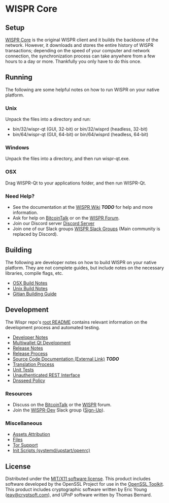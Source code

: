 WISPR Core
=====================

Setup
---------------------
[WISPR Core](http://wispr.tech/wallet) is the original WISPR client and it builds the backbone of the network. However, it downloads and stores the entire history of WISPR transactions; depending on the speed of your computer and network connection, the synchronization process can take anywhere from a few hours to a day or more. Thankfully you only have to do this once.

Running
---------------------
The following are some helpful notes on how to run WISPR on your native platform.

### Unix

Unpack the files into a directory and run:

- bin/32/wispr-qt (GUI, 32-bit) or bin/32/wisprd (headless, 32-bit)
- bin/64/wispr-qt (GUI, 64-bit) or bin/64/wisprd (headless, 64-bit)

### Windows

Unpack the files into a directory, and then run wispr-qt.exe.

### OSX

Drag WISPR-Qt to your applications folder, and then run WISPR-Qt.

### Need Help?

* See the documentation at the [WISPR Wiki](https://en.bitcoin.it/wiki/Main_Page) ***TODO***
for help and more information.
* Ask for help on [BitcoinTalk](https://bitcointalk.org/index.php?topic=1262920.0) or on the [WISPR Forum](http://forum.wispr.tech/).
* Join our Discord server [Discord Server](https://discord.wispr.tech)
* Join one of our Slack groups [WISPR Slack Groups](https://wispr.tech/slack-logins/) (Main community is replaced by Discord).

Building
---------------------
The following are developer notes on how to build WISPR on your native platform. They are not complete guides, but include notes on the necessary libraries, compile flags, etc.

- [OSX Build Notes](build-osx.md)
- [Unix Build Notes](build-unix.md)
- [Gitian Building Guide](gitian-building.md)

Development
---------------------
The Wispr repo's [root README](https://github.com/WisprProject/core/blob/master/README.md) contains relevant information on the development process and automated testing.

- [Developer Notes](developer-notes.md)
- [Multiwallet Qt Development](multiwallet-qt.md)
- [Release Notes](release-notes.md)
- [Release Process](release-process.md)
- [Source Code Documentation (External Link)](https://dev.visucore.com/bitcoin/doxygen/) ***TODO***
- [Translation Process](translation_process.md)
- [Unit Tests](unit-tests.md)
- [Unauthenticated REST Interface](REST-interface.md)
- [Dnsseed Policy](dnsseed-policy.md)

### Resources

* Discuss on the [BitcoinTalk](https://bitcointalk.org/index.php?topic=1262920.0) or the [WISPR](http://forum.wispr.tech/) forum.
* Join the [WISPR-Dev](https://wispr-dev.slack.com/) Slack group ([Sign-Up](https://wispr-dev.herokuapp.com/)).

### Miscellaneous
- [Assets Attribution](assets-attribution.md)
- [Files](files.md)
- [Tor Support](tor.md)
- [Init Scripts (systemd/upstart/openrc)](init.md)

License
---------------------
Distributed under the [MIT/X11 software license](http://www.opensource.org/licenses/mit-license.php).
This product includes software developed by the OpenSSL Project for use in the [OpenSSL Toolkit](https://www.openssl.org/). This product includes
cryptographic software written by Eric Young ([eay@cryptsoft.com](mailto:eay@cryptsoft.com)), and UPnP software written by Thomas Bernard.
